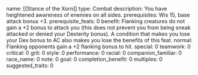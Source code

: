 name: [[Stance of the Xorn]]
type: Combat
description: You have heightened awareness of enemies on all sides.
prerequisites: Wis 15, base attack bonus +3.
prerequisite_feats: 0
benefit: Flanking creatures do not gain a +2 bonus to attack you (this does not prevent you from being sneak attacked or denied your Dexterity bonus). A condition that makes you lose your Dex bonus to AC also makes you lose the benefits of this feat.
normal: Flanking opponents gain a +2 flanking bonus to hit.
special: 0
teamwork: 0
critical: 0
grit: 0
style: 0
performance: 0
racial: 0
companion_familiar: 0
race_name: 0
note: 0
goal: 0
completion_benefit: 0
multiples: 0
suggested_traits: 0

